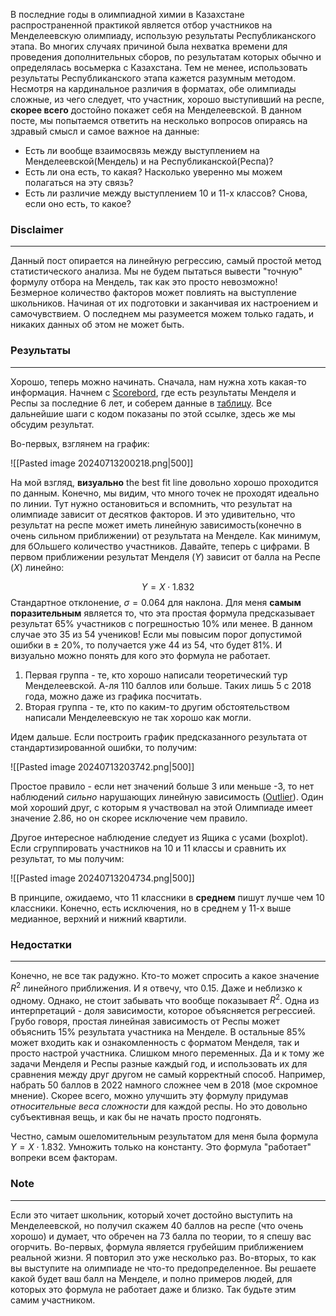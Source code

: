 В последние годы в олимпиадной химии в Казахстане распространенной практикой является отбор участников на Менделеевскую олимпиаду, использую результаты Республиканского этапа. Во многих случаях причиной была нехватка времени для проведения дополнительных сборов, по результатам которых обычно и определялась восьмерка с Казахстана. Тем не менее, использовать результаты Республиканского этапа кажется разумным методом. Несмотря на кардинальное различия в форматах, обе олимпиады сложные, из чего следует, что участник, хорошо выступивший на респе, **скорее всего** достойно покажет себя на Менделеевской. В данном посте, мы попытаемся ответить на несколько вопросов опираясь на здравый смысл и самое важное на данные:

- Есть ли вообще взаимосвязь между выступлением на Менделеевской(Мендель) и на Республиканской(Респа)?
- Есть ли она есть, то какая? Насколько уверенно мы можем полагаться на эту связь?
- Есть ли различие между выступлением 10 и 11-х классов? Снова, если оно есть, то какое?

### Disclaimer
---
Данный пост опирается на линейную регрессию, самый простой метод статистического анализа. Мы не будем пытаться вывести "точную" формулу отбора на Мендель, так как это просто невозможно! Безмерное количество факторов может повлиять на выступление школьников. Начиная от их подготовки и заканчивая их настроением и самочувствием. О последнем мы разумеется можем только гадать, и никаких данных об этом не может быть.

### Результаты
---
Хорошо, теперь можно начинать. Сначала, нам нужна хоть какая-то информация. Начнем с [Scorebord](https://scoreboard.bc-pf.org), где есть результаты Менделя и Респы за последние 6 лет, и соберем данные в [таблицу](https://caltech-my.sharepoint.com/:x:/r/personal/sbissena_caltech_edu/Documents/%D0%9A%D0%BD%D0%B8%D0%B3%D0%B0%205.xlsx?d=w344314896b3349d3af8a7c24dd59bd78&csf=1&web=1&e=oc7QYa). Все дальнейшие шаги с кодом показаны по этой ссылке, здесь же мы обсудим результат.

Во-первых, взглянем на график:

![[Pasted image 20240713200218.png|500]]

На мой взгляд, **визуально** the best fit line довольно хорошо проходится по данным. Конечно, мы видим, что много точек не проходят идеально по линии. Тут нужно остановиться и вспомнить, что результат на олимпиаде зависит от десятков факторов. И это удивительно, что результат на респе может иметь линейную зависимость(конечно в очень сильном приближении) от результата на Менделе. Как минимум, для бОльшего количество участников. Давайте, теперь с цифрами. В первом приближении результат Менделя ($Y$) зависит от балла на Респе ($X$) линейно:

$$
Y = X \cdot 1.832
$$
Стандартное отклонение, $\sigma = 0.064$ для наклона. Для меня **самым поразительным** является то, что эта простая формула предсказывает результат 65% участников c погрешностью 10% или менее. В данном случае это 35 из 54 учеников! Если мы повысим порог допустимой ошибки в $\pm$ 20%, то получается уже 44 из 54, что будет 81%. И визуально можно понять для кого это формула не работает. 

1) Первая группа - те, кто хорошо написали теоретический тур Менделеевской. А-ля 110 баллов или больше. Таких лишь 5 с 2018 года, можно даже из графика посчитать.
2) Вторая группа - те, кто по каким-то другим обстоятельством написали Менделеевскую не так хорошо как могли. 

Идем дальше. Если построить график предсказанного результата от cтандартизированной ошибки, то получим:

![[Pasted image 20240713203742.png|500]]

Проcтое правило - если нет значений больше 3 или меньше -3, то нет наблюдений *сильно* нарушающих линейную зависимость ([Outlier](https://en.wikipedia.org/wiki/Outlier)). Один мой хороший друг, с которым я участвовал на этой Олимпиаде имеет значение 2.86, но он скорее исключение чем правило. 

Другое интересное наблюдение следует из Ящика с усами (boxplot). Если сгруппировать участников на 10 и 11 классы и сравнить их результат, то мы получим:

![[Pasted image 20240713204734.png|500]]

В принципе, ожидаемо, что 11 классники в **среднем** пишут лучше чем 10 классники. Конечно, есть исключения, но в среднем у 11-х выше медианное, верхний и нижний квартили.
### Недостатки
---
Конечно, не все так радужно. Кто-то может спросить а какое значение $R^2$ линейного приближения. И я отвечу, что 0.15. Даже и неблизко к одному. Однако, не стоит забывать что вообще показывает $R^2$. Одна из интерпретаций  - доля зависимости, которое объясняется регрессией. Грубо говоря, простая линейная зависимость от Респы может объяснить 15% результата участника на Менделе. В остальные 85% может входить как и ознакомленность с форматом Менделя, так и просто настрой участника. Слишком много переменных. Да и к тому же задачи Менделя и Респы разные каждый год, и использовать их для сравнения между друг другом не самый корректный способ. Например, набрать 50 баллов в 2022 намного сложнее чем в 2018 (мое скромное мнение). Скорее всего, можно улучшить эту формулу придумав *относительные веса сложности* для каждой респы. Но это довольно субъективная вещь, и как бы не начать просто подгонять. 

Честно, самым ошеломительным результатом для меня была формула $Y = X \cdot 1.832$. Умножить только на константу. Это формула "работает" вопреки всем факторам. 

### Note
---
Если это читает школьник, который хочет достойно выступить на Менделеевской, но получил скажем 40 баллов на респе (что очень хорошо) и думает, что обречен на 73 балла по теории, то я спешу вас огорчить. Во-первых, формула является грубейшим приближением реальной жизни. Я повторил это уже несколько раз. Во-вторых, то как вы выступите на олимпиаде не что-то предопределенное. Вы решаете какой будет ваш балл на Менделе, и полно примеров людей, для которых это формула не работает даже и близко. Так будьте этим самим участником. 






